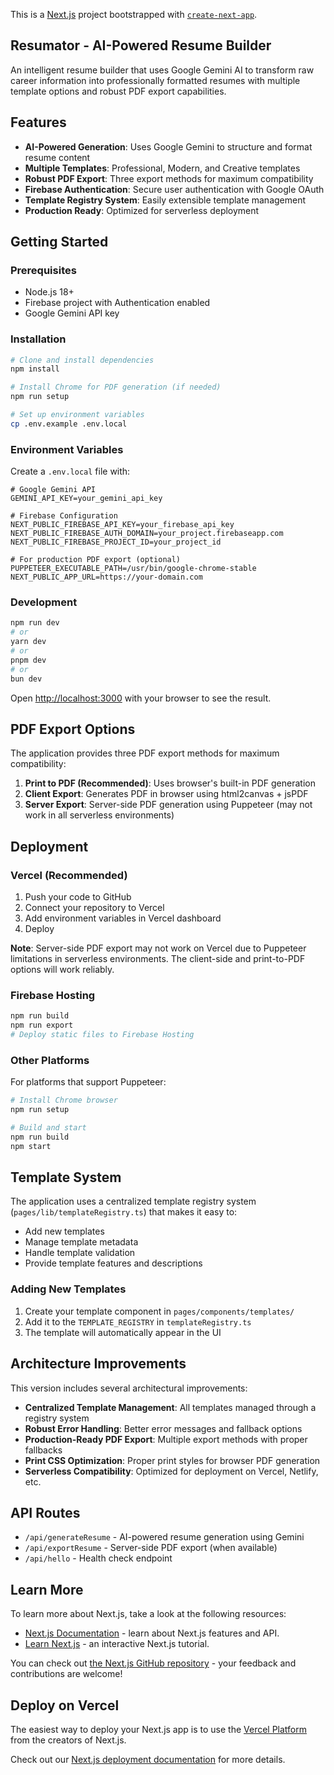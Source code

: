This is a [Next.js](https://nextjs.org) project bootstrapped with [`create-next-app`](https://nextjs.org/docs/pages/api-reference/create-next-app).

## Resumator - AI-Powered Resume Builder

An intelligent resume builder that uses Google Gemini AI to transform raw career information into professionally formatted resumes with multiple template options and robust PDF export capabilities.

## Features

- **AI-Powered Generation**: Uses Google Gemini to structure and format resume content
- **Multiple Templates**: Professional, Modern, and Creative templates
- **Robust PDF Export**: Three export methods for maximum compatibility
- **Firebase Authentication**: Secure user authentication with Google OAuth
- **Template Registry System**: Easily extensible template management
- **Production Ready**: Optimized for serverless deployment

## Getting Started

### Prerequisites

- Node.js 18+ 
- Firebase project with Authentication enabled
- Google Gemini API key

### Installation

```bash
# Clone and install dependencies
npm install

# Install Chrome for PDF generation (if needed)
npm run setup

# Set up environment variables
cp .env.example .env.local
```

### Environment Variables

Create a `.env.local` file with:

```env
# Google Gemini API
GEMINI_API_KEY=your_gemini_api_key

# Firebase Configuration
NEXT_PUBLIC_FIREBASE_API_KEY=your_firebase_api_key
NEXT_PUBLIC_FIREBASE_AUTH_DOMAIN=your_project.firebaseapp.com
NEXT_PUBLIC_FIREBASE_PROJECT_ID=your_project_id

# For production PDF export (optional)
PUPPETEER_EXECUTABLE_PATH=/usr/bin/google-chrome-stable
NEXT_PUBLIC_APP_URL=https://your-domain.com
```

### Development

```bash
npm run dev
# or
yarn dev
# or
pnpm dev
# or
bun dev
```

Open [http://localhost:3000](http://localhost:3000) with your browser to see the result.

## PDF Export Options

The application provides three PDF export methods for maximum compatibility:

1. **Print to PDF (Recommended)**: Uses browser's built-in PDF generation
2. **Client Export**: Generates PDF in browser using html2canvas + jsPDF
3. **Server Export**: Server-side PDF generation using Puppeteer (may not work in all serverless environments)

## Deployment

### Vercel (Recommended)

1. Push your code to GitHub
2. Connect your repository to Vercel
3. Add environment variables in Vercel dashboard
4. Deploy

**Note**: Server-side PDF export may not work on Vercel due to Puppeteer limitations in serverless environments. The client-side and print-to-PDF options will work reliably.

### Firebase Hosting

```bash
npm run build
npm run export
# Deploy static files to Firebase Hosting
```

### Other Platforms

For platforms that support Puppeteer:

```bash
# Install Chrome browser
npm run setup

# Build and start
npm run build
npm start
```

## Template System

The application uses a centralized template registry system (`pages/lib/templateRegistry.ts`) that makes it easy to:

- Add new templates
- Manage template metadata
- Handle template validation
- Provide template features and descriptions

### Adding New Templates

1. Create your template component in `pages/components/templates/`
2. Add it to the `TEMPLATE_REGISTRY` in `templateRegistry.ts`
3. The template will automatically appear in the UI

## Architecture Improvements

This version includes several architectural improvements:

- **Centralized Template Management**: All templates managed through a registry system
- **Robust Error Handling**: Better error messages and fallback options
- **Production-Ready PDF Export**: Multiple export methods with proper fallbacks
- **Print CSS Optimization**: Proper print styles for browser PDF generation
- **Serverless Compatibility**: Optimized for deployment on Vercel, Netlify, etc.

## API Routes

- `/api/generateResume` - AI-powered resume generation using Gemini
- `/api/exportResume` - Server-side PDF export (when available)
- `/api/hello` - Health check endpoint

## Learn More

To learn more about Next.js, take a look at the following resources:

- [Next.js Documentation](https://nextjs.org/docs) - learn about Next.js features and API.
- [Learn Next.js](https://nextjs.org/learn-pages-router) - an interactive Next.js tutorial.

You can check out [the Next.js GitHub repository](https://github.com/vercel/next.js) - your feedback and contributions are welcome!

## Deploy on Vercel

The easiest way to deploy your Next.js app is to use the [Vercel Platform](https://vercel.com/new?utm_medium=default-template&filter=next.js&utm_source=create-next-app&utm_campaign=create-next-app-readme) from the creators of Next.js.

Check out our [Next.js deployment documentation](https://nextjs.org/docs/pages/building-your-application/deploying) for more details.
